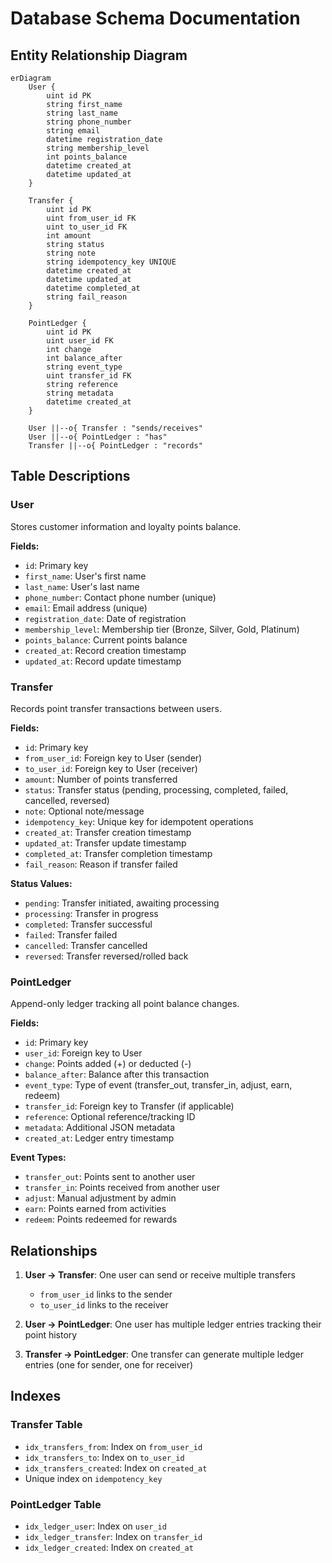 # Database Schema Documentation

## Entity Relationship Diagram

```mermaid
erDiagram
    User {
        uint id PK
        string first_name
        string last_name
        string phone_number
        string email
        datetime registration_date
        string membership_level
        int points_balance
        datetime created_at
        datetime updated_at
    }

    Transfer {
        uint id PK
        uint from_user_id FK
        uint to_user_id FK
        int amount
        string status
        string note
        string idempotency_key UNIQUE
        datetime created_at
        datetime updated_at
        datetime completed_at
        string fail_reason
    }

    PointLedger {
        uint id PK
        uint user_id FK
        int change
        int balance_after
        string event_type
        uint transfer_id FK
        string reference
        string metadata
        datetime created_at
    }

    User ||--o{ Transfer : "sends/receives"
    User ||--o{ PointLedger : "has"
    Transfer ||--o{ PointLedger : "records"
```

## Table Descriptions

### User
Stores customer information and loyalty points balance.

**Fields:**
- `id`: Primary key
- `first_name`: User's first name
- `last_name`: User's last name
- `phone_number`: Contact phone number (unique)
- `email`: Email address (unique)
- `registration_date`: Date of registration
- `membership_level`: Membership tier (Bronze, Silver, Gold, Platinum)
- `points_balance`: Current points balance
- `created_at`: Record creation timestamp
- `updated_at`: Record update timestamp

### Transfer
Records point transfer transactions between users.

**Fields:**
- `id`: Primary key
- `from_user_id`: Foreign key to User (sender)
- `to_user_id`: Foreign key to User (receiver)
- `amount`: Number of points transferred
- `status`: Transfer status (pending, processing, completed, failed, cancelled, reversed)
- `note`: Optional note/message
- `idempotency_key`: Unique key for idempotent operations
- `created_at`: Transfer creation timestamp
- `updated_at`: Transfer update timestamp
- `completed_at`: Transfer completion timestamp
- `fail_reason`: Reason if transfer failed

**Status Values:**
- `pending`: Transfer initiated, awaiting processing
- `processing`: Transfer in progress
- `completed`: Transfer successful
- `failed`: Transfer failed
- `cancelled`: Transfer cancelled
- `reversed`: Transfer reversed/rolled back

### PointLedger
Append-only ledger tracking all point balance changes.

**Fields:**
- `id`: Primary key
- `user_id`: Foreign key to User
- `change`: Points added (+) or deducted (-)
- `balance_after`: Balance after this transaction
- `event_type`: Type of event (transfer_out, transfer_in, adjust, earn, redeem)
- `transfer_id`: Foreign key to Transfer (if applicable)
- `reference`: Optional reference/tracking ID
- `metadata`: Additional JSON metadata
- `created_at`: Ledger entry timestamp

**Event Types:**
- `transfer_out`: Points sent to another user
- `transfer_in`: Points received from another user
- `adjust`: Manual adjustment by admin
- `earn`: Points earned from activities
- `redeem`: Points redeemed for rewards

## Relationships

1. **User → Transfer**: One user can send or receive multiple transfers
   - `from_user_id` links to the sender
   - `to_user_id` links to the receiver

2. **User → PointLedger**: One user has multiple ledger entries tracking their point history

3. **Transfer → PointLedger**: One transfer can generate multiple ledger entries (one for sender, one for receiver)

## Indexes

### Transfer Table
- `idx_transfers_from`: Index on `from_user_id`
- `idx_transfers_to`: Index on `to_user_id`
- `idx_transfers_created`: Index on `created_at`
- Unique index on `idempotency_key`

### PointLedger Table
- `idx_ledger_user`: Index on `user_id`
- `idx_ledger_transfer`: Index on `transfer_id`
- `idx_ledger_created`: Index on `created_at`

